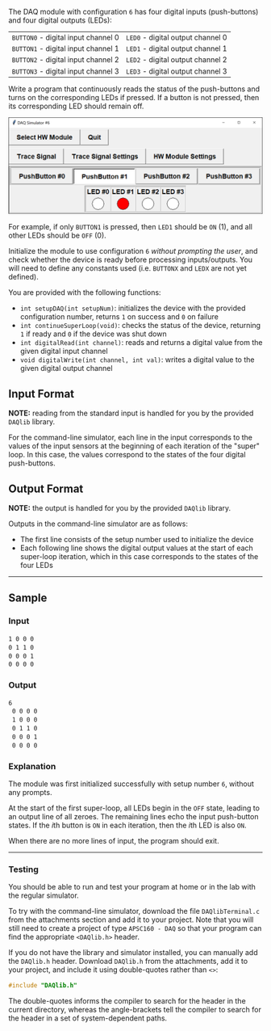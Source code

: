 The DAQ module with configuration `6` has four digital inputs (push-buttons) and four digital outputs (LEDs):

<table align="center">
	<tr><td><code>BUTTON0</code> - digital input channel 0</td><td><code>LED0</code> - digital output channel 0</td></tr>
	<tr><td><code>BUTTON1</code> - digital input channel 1</td><td><code>LED1</code> - digital output channel 1</td></tr>
	<tr><td><code>BUTTON2</code> - digital input channel 2</td><td><code>LED2</code> - digital output channel 2</td></tr>
	<tr><td><code>BUTTON3</code> - digital input channel 3</td><td><code>LED3</code> - digital output channel 3</td></tr>
</table>

Write a program that continuously reads the status of the push-buttons and turns on the corresponding LEDs if pressed.  If a button is not pressed, then its corresponding LED should remain off.

![simulator](./assets/indicator.png)

For example, if only `BUTTON1` is pressed, then `LED1` should be `ON` (1), and all other LEDs should be `OFF` (0).

Initialize the module to use configuration `6` *without prompting the user*, and check whether the device is ready before processing inputs/outputs.  You will need to define any constants used (i.e. `BUTTONX` and `LEDX` are not yet defined).

You are provided with the following functions:

- `int setupDAQ(int setupNum)`: initializes the device with the provided configuration number, returns `1` on success and `0` on failure
- `int continueSuperLoop(void)`: checks the status of the device, returning `1` if ready and `0` if the device was shut down
- `int digitalRead(int channel)`: reads and returns a digital value from the given digital input channel
- `void digitalWrite(int channel, int val)`: writes a digital value to the given digital output channel

## Input Format

**NOTE:** reading from the standard input is handled for you by the provided `DAQlib` library.

For the command-line simulator, each line in the input corresponds to the values of the input sensors at the beginning of each iteration of the "super" loop.  In this case, the values correspond to the states of the four digital push-buttons.

## Output Format

**NOTE:** the output is handled for you by the provided `DAQlib` library.

Outputs in the command-line simulator are as follows:
- The first line consists of the setup number used to initialize the device
- Each following line shows the digital output values at the start of each super-loop iteration, which in this case corresponds to the states of the four LEDs

---

## Sample

### Input
```default
1 0 0 0
0 1 1 0
0 0 0 1
0 0 0 0
```

### Output

```default
6
 0 0 0 0
 1 0 0 0
 0 1 1 0
 0 0 0 1
 0 0 0 0
```

### Explanation

The module was first initialized successfully with setup number `6`, without any prompts.

At the start of the first super-loop, all LEDs begin in the `OFF` state, leading to an output line of all zeroes.  The remaining lines echo the input push-button states.  If the $i$th button is `ON` in each iteration, then the $i$th LED is also `ON`.

When there are no more lines of input, the program should exit.

---

### Testing

You should be able to run and test your program at home or in the lab with the regular simulator.

To try with the command-line simulator, download the file `DAQlibTerminal.c` from the attachments section and add it to your project.  Note that you will still need to create a project of type `APSC160 - DAQ` so that your program can find the appropriate `<DAQlib.h>` header.  

If you do not have the library and simulator installed, you can manually add the `DAQlib.h` header.  Download `DAQlib.h` from the attachments, add it to your project, and include it using double-quotes rather than `<>`:

```c
#include "DAQlib.h"
```

The double-quotes informs the compiler to search for the header in the current directory, whereas the angle-brackets tell the compiler to search for the header in a set of system-dependent paths.